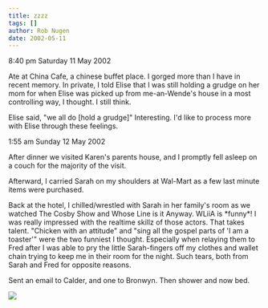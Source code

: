 ```yaml
---
title: zzzz
tags: []
author: Rob Nugen
date: 2002-05-11
---
```


<p class=date>8:40 pm Saturday 11 May 2002</p>

<p>Ate at China Cafe, a chinese buffet place.  I gorged more than I have in
recent memory.  In private, I told Elise that I was still holding a grudge
on her mom for when Elise was picked up from me-an-Wende's house in a most
controlling way, I thought.  I still think.</p>

<p>Elise said, "we all do [hold a grudge]"  Interesting.  I'd like to
process more with Elise through these feelings.</p>

<p class=date>1:55 am Sunday 12 May 2002</p>

<p>After dinner we visited Karen's parents house, and I promptly fell asleep
on a couch for the majority of the visit.</p>

<p>Afterward, I carried Sarah on my shoulders at Wal-Mart as a few last
minute items were purchased.</p>

<p>Back at the hotel, I chilled/wrestled with Sarah in her family's room as
we watched The Cosby Show and Whose Line is it Anyway. WLiiA is *funny*!  I
was really impressed with the realtime skillz of those actors.  That takes
talent.  "Chicken with an attitude" and "sing all the gospel parts of 'I am
a toaster'" were the two funniest I thought.  Especially when relaying them
to Fred after I was able to pry the little Sarah-fingers off my clothes and
wallet chain trying to keep me in their room for the night.  Such tears,
both from Sarah and Fred for opposite reasons.</p>

<p>Sent an email to Calder, and one to Bronwyn.  Then shower and now
bed.</p>

<p><img src="/images/rob/wL-ROB.gif"/></p>

